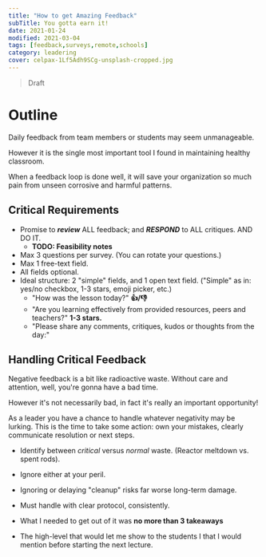 ```yaml
---
title: "How to get Amazing Feedback"
subTitle: You gotta earn it!
date: 2021-01-24
modified: 2021-03-04
tags: [feedback,surveys,remote,schools]
category: leadering
cover: celpax-1Lf5Adh9SCg-unsplash-cropped.jpg
---
```


> Draft 

# Outline

Daily feedback from team members or students may seem unmanageable.

However it is the single most important tool I found in maintaining healthy classroom.

When a feedback loop is done well, it will save your organization so much pain from unseen corrosive and harmful patterns.

## Critical Requirements

- Promise to ***review*** ALL feedback; and ***RESPOND*** to ALL critiques. AND DO IT.
    - **TODO: Feasibility notes**
- Max 3 questions per survey. (You can rotate your questions.)
- Max 1 free-text field.
- All fields optional.
- Ideal structure: 2 "simple" fields, and 1 open text field. ("Simple" as in: yes/no checkbox, 1-3 stars, emoji picker, etc.)
    - "How was the lesson today?" **👍/👎**
    - "Are you learning effectively from provided resources, peers and teachers?" **1-3 stars.**
    - "Please share any comments, critiques, kudos or thoughts from the day:"

## Handling Critical Feedback

Negative feedback is a bit like radioactive waste. Without care and attention, well, you're gonna have a bad time.

However it's not necessarily bad, in fact it's really an important opportunity!

As a leader you have a chance to handle whatever negativity may be lurking. This is the time to take some action: own your mistakes, clearly communicate resolution or next steps.

- Identify between *critical* versus *normal* waste. (Reactor meltdown vs. spent rods).
- Ignore either at your peril.
- Ignoring or delaying "cleanup" risks far worse long-term damage.
- Must handle with clear protocol, consistently.


- What I needed to get out of it was **no more than 3 takeaways**
- The high-level  that would let me show to the students I that I would mention before starting the next lecture.

